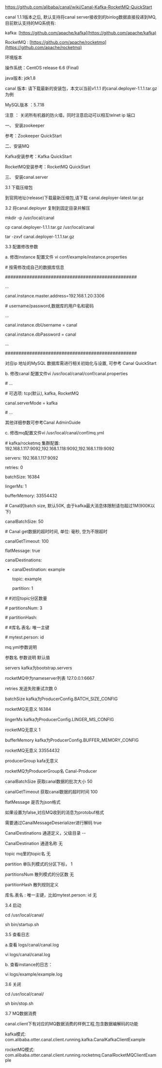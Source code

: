 https://github.com/alibaba/canal/wiki/Canal-Kafka-RocketMQ-QuickStart

canal 1.1.1版本之后, 默认支持将canal server接收到的binlog数据直接投递到MQ, 目前默认支持的MQ系统有:

kafka: [https://github.com/apache/kafka](https://github.com/apache/kafka)

RocketMQ : [https://github.com/apache/rocketmq](https://github.com/apache/rocketmq)

环境版本

操作系统：CentOS release 6.6 \(Final\)

java版本: jdk1.8

canal 版本: 请下载最新的安装包，本文以当前v1.1.1 的canal.deployer-1.1.1.tar.gz为例

MySQL版本 ：5.7.18

注意 ： 关闭所有机器的防火墙，同时注意启动可以相互telnet ip 端口

一、 安装zookeeper

参考：Zookeeper QuickStart

二、安装MQ

Kafka安装参考：Kafka QuickStart

RocketMQ安装参考：RocketMQ QuickStart

三、 安装canal.server

3.1 下载压缩包

到官网地址\(release\)下载最新压缩包,请下载 canal.deployer-latest.tar.gz

3.2 将canal.deployer 复制到固定目录并解压

mkdir -p /usr/local/canal

cp   canal.deployer-1.1.1.tar.gz   /usr/local/canal

tar -zxvf canal.deployer-1.1.1.tar.gz

3.3 配置修改参数

a. 修改instance 配置文件 vi conf/example/instance.properties

\#  按需修改成自己的数据库信息

\#\#\#\#\#\#\#\#\#\#\#\#\#\#\#\#\#\#\#\#\#\#\#\#\#\#\#\#\#\#\#\#\#\#\#\#\#\#\#\#\#\#\#\#\#\#\#\#\#

...

canal.instance.master.address=192.168.1.20:3306

\# username/password,数据库的用户名和密码

...

canal.instance.dbUsername = canal

canal.instance.dbPassword = canal

...

\#\#\#\#\#\#\#\#\#\#\#\#\#\#\#\#\#\#\#\#\#\#\#\#\#\#\#\#\#\#\#\#\#\#\#\#\#\#\#\#\#\#\#\#\#\#\#\#\#

对应ip 地址的MySQL 数据库需进行相关初始化与设置, 可参考 Canal QuickStart

b. 修改canal 配置文件vi /usr/local/canal/conf/canal.properties

\# ...

\# 可选项: tcp\(默认\), kafka, RocketMQ

canal.serverMode = kafka

\# ...

其他详细参数可参考Canal AdminGuide

c. 修改mq配置文件vi /usr/local/canal/conf/mq.yml

\# kafka/rocketmq 集群配置: 192.168.1.117:9092,192.168.1.118:9092,192.168.1.119:9092

servers: 192.168.1.117:9092

retries: 0

batchSize: 16384

lingerMs: 1

bufferMemory: 33554432

\# Canal的batch size, 默认50K, 由于kafka最大消息体限制请勿超过1M\(900K以下\)

canalBatchSize: 50

\# Canal get数据的超时时间, 单位: 毫秒, 空为不限超时

canalGetTimeout: 100

flatMessage: true

canalDestinations:

* canalDestination: example

  topic: example

  partition: 1

\#  \#对应topic分区数量

\#  partitionsNum: 3

\#  partitionHash:

\#    \#库名.表名: 唯一主键

\#    mytest.person: id

mq.yml参数说明

参数名    参数说明    默认值

servers    kafka为bootstrap.servers

rocketMQ中为nameserver列表    127.0.0.1:6667

retries    发送失败重试次数    0

batchSize    kafka为ProducerConfig.BATCH\_SIZE\_CONFIG

rocketMQ无意义    16384

lingerMs    kafka为ProducerConfig.LINGER\_MS\_CONFIG

rocketMQ无意义    1

bufferMemory    kafka为ProducerConfig.BUFFER\_MEMORY\_CONFIG

rocketMQ无意义    33554432

producerGroup    kafa无意义

rocketMQ为ProducerGroup名    Canal-Producer

canalBatchSize    获取canal数据的批次大小    50

canalGetTimeout    获取canal数据的超时时间    100

flatMessage    是否为json格式

如果设置为false,对应MQ收到的消息为protobuf格式

需要通过CanalMessageDeserializer进行解码    true

CanalDestinations    通道定义，父级目录    --

CanalDestination    通道名称    无

topic    mq里的topic名    无

partition    单队列模式的分区下标，    1

partitionsNum    散列模式的分区数    无

partitionHash    散列规则定义

库名.表名 : 唯一主键，比如mytest.person: id    无

3.4 启动

cd /usr/local/canal/

sh bin/startup.sh

3.5 查看日志

a.查看 logs/canal/canal.log

vi logs/canal/canal.log

b. 查看instance的日志：

vi logs/example/example.log

3.6 关闭

cd /usr/local/canal/

sh bin/stop.sh

3.7 MQ数据消费

canal.client下有对应的MQ数据消费的样例工程,包含数据编解码的功能

kafka模式: com.alibaba.otter.canal.client.running.kafka.CanalKafkaClientExample

rocketMQ模式: com.alibaba.otter.canal.client.running.rocketmq.CanalRocketMQClientExample

